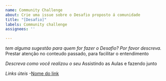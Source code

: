 ```yaml
---
name: Community Challenge
about: Crie uma issue sobre o Desafio proposto á comunidade
title: "[Desafio]"
labels: Community challenge
assignees: ''

---
```


*tem alguma sugestão para quem for fazer o Desafio? Por favor descreva.*
Prestar atenção no conteudo passado, para facilitar o entendimento

*Descreva como você realizou o seu*
Assistindo as Aulas e fazendo junto

*Links úteis*
-[Nome do link](URL)
